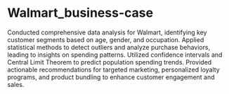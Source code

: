 # Walmart_business-case
Conducted comprehensive data analysis for Walmart, identifying key customer segments based on age, gender, and occupation. Applied statistical methods to detect outliers and analyze purchase behaviors, leading to insights on spending patterns. Utilized confidence intervals and Central Limit Theorem to predict population spending trends. Provided actionable recommendations for targeted marketing, personalized loyalty programs, and product bundling to enhance customer engagement and sales.
